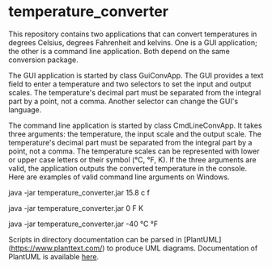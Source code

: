 # temperature_converter
This repository contains two applications that can convert temperatures in
degrees Celsius, degrees Fahrenheit and kelvins. One is a GUI application;
the other is a command line application. Both depend on the same conversion
package.

The GUI application is started by class GuiConvApp. The GUI provides a text
field to enter a temperature and two selectors to set the input and output
scales. The temperature's decimal part must be separated from the integral part
by a point, not a comma. Another selector can change the GUI's language.

The command line application is started by class CmdLineConvApp. It takes three
arguments: the temperature, the input scale and the output scale. The
temperature's decimal part must be separated from the integral part by a point,
not a comma. The temperature scales can be represented with lower or upper case
letters or their symbol (°C, °F, K). If the three arguments are valid, the
application outputs the converted temperature in the console. Here are examples
of valid command line arguments on Windows.

java -jar temperature_converter.jar 15.8 c f

java -jar temperature_converter.jar 0 F K

java -jar temperature_converter.jar -40 °C °F

Scripts in directory documentation can be parsed in [PlantUML]
(https://www.planttext.com/) to produce UML diagrams. Documentation of PlantUML
is available [here](https://plantuml.com/en/).